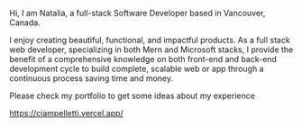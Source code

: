 Hi, I am Natalia, a full-stack Software Developer based in Vancouver, Canada.

I enjoy creating beautiful, functional, and impactful products. As a full stack web developer, specializing in both Mern and Microsoft stacks, I provide the benefit of a comprehensive knowledge on both front-end and back-end development cycle to build complete, scalable web or app through a continuous process saving time and money.

Please check my portfolio to get some ideas about my experience

https://ciampelletti.vercel.app/
